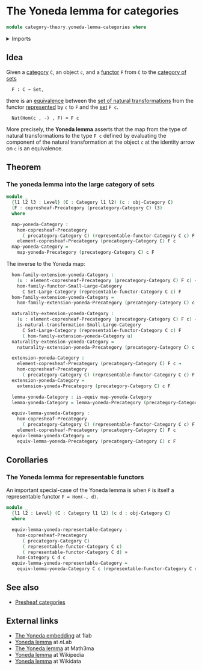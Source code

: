# The Yoneda lemma for categories

```agda
module category-theory.yoneda-lemma-categories where
```

<details><summary>Imports</summary>

```agda
open import category-theory.categories
open import category-theory.copresheaf-categories
open import category-theory.natural-transformations-functors-from-small-to-large-categories
open import category-theory.representable-functors-categories
open import category-theory.yoneda-lemma-precategories

open import foundation.category-of-sets
open import foundation.equivalences
open import foundation.universe-levels
```

</details>

## Idea

Given a [category](category-theory.categories.md) `C`, an object `c`, and a
[functor](category-theory.functors-categories.md) `F` from `C` to the
[category of sets](foundation.category-of-sets.md)

```text
  F : C → Set,
```

there is an [equivalence](foundation-core.equivalences.md) between the
[set of natural transformations](category-theory.natural-transformations-functors-categories.md)
from the functor
[represented](category-theory.representable-functors-categories.md) by `c` to
`F` and the [set](foundation-core.sets.md) `F c`.

```text
  Nat(Hom(c , -) , F) ≃ F c
```

More precisely, the **Yoneda lemma** asserts that the map from the type of
natural transformations to the type `F c` defined by evaluating the component of
the natural transformation at the object `c` at the identity arrow on `c` is an
equivalence.

## Theorem

### The yoneda lemma into the large category of sets

```agda
module _
  {l1 l2 l3 : Level} (C : Category l1 l2) (c : obj-Category C)
  (F : copresheaf-Precategory (precategory-Category C) l3)
  where

  map-yoneda-Category :
    hom-copresheaf-Precategory
      ( precategory-Category C) (representable-functor-Category C c) F →
    element-copresheaf-Precategory (precategory-Category C) F c
  map-yoneda-Category =
    map-yoneda-Precategory (precategory-Category C) c F
```

The inverse to the Yoneda map:

```agda
  hom-family-extension-yoneda-Category :
    (u : element-copresheaf-Precategory (precategory-Category C) F c) →
    hom-family-functor-Small-Large-Category
      C Set-Large-Category (representable-functor-Category C c) F
  hom-family-extension-yoneda-Category =
    hom-family-extension-yoneda-Precategory (precategory-Category C) c F

  naturality-extension-yoneda-Category :
    (u : element-copresheaf-Precategory (precategory-Category C) F c) →
    is-natural-transformation-Small-Large-Category
      C Set-Large-Category (representable-functor-Category C c) F
      ( hom-family-extension-yoneda-Category u)
  naturality-extension-yoneda-Category =
    naturality-extension-yoneda-Precategory (precategory-Category C) c F

  extension-yoneda-Category :
    element-copresheaf-Precategory (precategory-Category C) F c →
    hom-copresheaf-Precategory
      ( precategory-Category C) (representable-functor-Category C c) F
  extension-yoneda-Category =
    extension-yoneda-Precategory (precategory-Category C) c F

  lemma-yoneda-Category : is-equiv map-yoneda-Category
  lemma-yoneda-Category = lemma-yoneda-Precategory (precategory-Category C) c F

  equiv-lemma-yoneda-Category :
    hom-copresheaf-Precategory
      ( precategory-Category C) (representable-functor-Category C c) F ≃
    element-copresheaf-Precategory (precategory-Category C) F c
  equiv-lemma-yoneda-Category =
    equiv-lemma-yoneda-Precategory (precategory-Category C) c F
```

## Corollaries

### The Yoneda lemma for representable functors

An important special-case of the Yoneda lemma is when `F` is itself a
representable functor `F = Hom(-, d)`.

```agda
module _
  {l1 l2 : Level} (C : Category l1 l2) (c d : obj-Category C)
  where

  equiv-lemma-yoneda-representable-Category :
    hom-copresheaf-Precategory
      ( precategory-Category C)
      ( representable-functor-Category C c)
      ( representable-functor-Category C d) ≃
    hom-Category C d c
  equiv-lemma-yoneda-representable-Category =
    equiv-lemma-yoneda-Category C c (representable-functor-Category C d)
```

## See also

- [Presheaf categories](category-theory.presheaf-categories.md)

## External links

- [The Yoneda embedding](https://1lab.dev/Cat.Functor.Hom.html#the-yoneda-embedding)
  at 1lab
- [Yoneda lemma](https://ncatlab.org/nlab/show/Yoneda+lemma) at $n$Lab
- [The Yoneda lemma](https://www.math3ma.com/blog/the-yoneda-lemma) at Math3ma
- [Yoneda lemma](https://en.wikipedia.org/wiki/Yoneda_lemma) at Wikipedia
- [Yoneda lemma](https://www.wikidata.org/wiki/Q320577) at Wikidata
